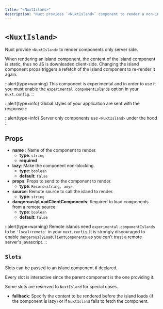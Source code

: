 ```yaml
---
title: "<NuxtIsland>"
description: "Nuxt provides `<NuxtIsland>` component to render a non-interactive component without any client JS"
---
```


# `<NuxtIsland>`

Nuxt provide `<NuxtIsland>` to render components only server side.

When rendering an island component, the content of the island component is static, thus no JS is downloaded client-side.
Changing the island component props triggers a refetch of the island component to re-render it again.

::alert{type=warning}
This component is experimental and in order to use it you must enable the `experimental.componentIslands` option in your `nuxt.config`.
::

::alert{type=info}
Global styles of your application are sent with the response
::

::alert{type=info}
Server only components use `<NuxtIsland>` under the hood
::

## Props

- **name** : Name of the component to render.
  - **type**: `string`
  - **required**
- **lazy**: Make the component non-blocking.
  - **type**: `boolean`
  - **default**: `false`
- **props**: Props to send to the component to render.
  - **type**: `Record<string, any>`
- **source**: Remote source to call the island to render.
  - **type**: `string`
- **dangerouslyLoadClientComponents**: Required to load components from a remote source.
  - **type**: `boolean`
  - **default**: `false`

::alert{type=warning}
Remote islands need `experimental.componentIslands` to be `'local+remote'` in your `nuxt.config`.
It is strongly discouraged to enable `dangerouslyLoadClientComponents` as you can't trust a remote server's javascript.
::

## `Slots`

Slots can be passed to an island component if declared.

Every slot is interactive since the parent component is the one providing it.

Some slots are reserved to `NuxtIsland` for special cases.

- **fallback**: Specify the content to be rendered before the island loads (if the component is lazy) or if `NuxtIsland` fails to fetch the component.
